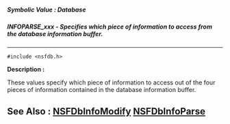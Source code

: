 ##### Symbolic Value : Database
##### INFOPARSE_xxx - Specifies which piece of information to access from the database information buffer.
---
```
#include <nsfdb.h>
```
**Description :**

These values specify which piece of information to access out of the four 
pieces of information contained in the database information buffer.

**See Also :**
[NSFDbInfoModify](/reference/Func/NSFDbInfoModify)
[NSFDbInfoParse](/reference/Func/NSFDbInfoParse)
---

